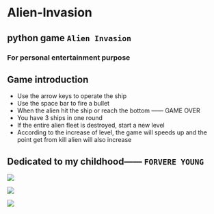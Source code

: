 # Alien-Invasion
## python game ``Alien Invasion``
### For personal entertainment purpose

## Game introduction
* Use the arrow keys to operate the ship
* Use the space bar to fire a bullet
* When the alien hit the ship or reach the bottom —— GAME OVER
* You have 3 ships in one round
* If the entire alien fleet is destroyed, start a new level
* According to the increase of level, the game will speeds up and the point get from kill alien will also increase

## Dedicated to my childhood—— `FORVERE YOUNG`

![](https://github.com/RunzeXU/Alien_Invasion/blob/master/images/gamecaptu1.JPG)

![](https://github.com/RunzeXU/Alien_Invasion/blob/master/images/gamecaptu2.JPG)

![](https://github.com/RunzeXU/Alien_Invasion/blob/master/images/gamecapture3.JPG)
